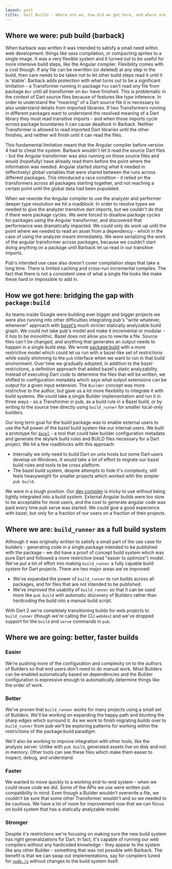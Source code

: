 ```yaml
---
layout: post
title:  Dart Builds - Where are we, how did we get here, and where are we going?
---
```


## Where we were: pub build (barback)

When barback was written it was intended to satisfy a small need within web
development: things like sass compilation, or compacting sprites to a single
image. It was a very flexible system and it turned out to be useful for more
intensive build steps, like the Angular compiler. Flexibility comes with a cost
though. If any file can be rewritten (or deleted) at any step in the build, then
care needs to be taken not to let other build steps read it until it is
'stable'. Barback adds protection with what turns out to be a significant
limitation - a Transformer running in package `Foo` can't read _any_ file from
package `Bar` until all transformer on `Bar` have finished. This is problematic
in the context of Dart source files because of features like type inference. In
order to understand the "meaning" of a Dart source file it is necessary to also
understand details from imported libraries. If two Transformers running in
different packages want to understand the resolved meaning of a Dart library
they must read transitive imports - and when those imports cycle across package
boundaries it can cause deadlock in Barback. Neither Transformer is allowed to
read imported Dart libraries until the other finishes, and neither will finish
until it can read the files.

This fundamental limitation meant that the Angular compiler before version 4 had
to cheat the system. Barback wouldn't let it read the source Dart files - but
the Angular transformer was also running on those source files and would
(hopefully) have already read them before the point where the information was
needed. Angular started storing what it needed in (effectively) global variables
that were shared between the runs across different packages. This introduced a
race condition - it relied on the transformers across all packages starting
together, and not reaching a certain point until the global data had been
populated.

When we rewrote the Angular compiler to use the analyzer and performer deeper
type resolution we hit a roadblock: In order to resolve types we needed to give
the analyzer transitive dart imports, but we couldn't do that if there were
package cycles. We were forced to disallow package cycles for packages using the
Angular transformer, and discovered that performance was dramatically impacted.
We could only do work up until the point where we needed to read an asset from a
dependency - which in the case of using the analyzer meant immediately. We were
serializing the work of the angular transformer across packages, because we
couldn't start doing anything on a package until Barback let us read in our
transitive imports.

Pub's intended use case also doesn't cover compilation steps that take a long
time. There is limited caching and cross-run incremental compiles. The fact that
there is not a consistent view of what a single file looks like make these hard
or impossible to add in.

## How we got here: bridging the gap with `package:build`

As teams inside Google were building ever bigger and bigger projects we were
also running into other difficulties integrating pub's "write whatever,
whenever" approach with [bazel's][bazel] much stricter statically analyzable
build graph. We could not take pub's model and make it incremental or modular -
it *has* to be monolithic. Bazel does not allow you to rewrite a file. Source
files can't be changed, and anything that generates an output needs to happen in
a single build step. We wrote [package:build][] with a more restrictive model
which could let us run with a bazel-like set of restrictions while easily
shimming to the `pub` interface when we want to run in that build environment.
Over time we gradually adopted, in addition to the bazel restrictions, a
definition approach that added bazel's static analyzability. Instead of
executing Dart code to determine the files that will be written, we shifted to
configuration metadata which says what output extensions can be output for a
given input extension. The `Builder` concept was more restrictive to the author,
but gave us a lot more flexibility to integrate it with build systems. We could
take a single Builder implementation and run it in three ways - as a Transformer
in pub, as a build rule in a Bazel build, or by writing to the source tree
directly using `build_runner` for smaller local-only builders.

Our long term goal for the build package was to enable external users to use the
full power of the bazel build system like our internal users. We built a
prototype for [`dazel`][dazel] - a tool that could take builder configuration
metadata and generate the skylark build rules and BUILD files necessary for a
Dart project. We hit a few roadblocks with this approach:

- Internally we only need to build Dart on unix hosts but some Dart users
  develop on Windows. It would take a lot of effort to migrate our bazel build
  rules and tools to be cross platform.
- The bazel build system, despite attempts to hide it's complexity, still feels
  heavyweight for smaller projects which worked with the simpler `pub build`.

We were in a tough position. Our [dev compiler][ddc] is tricky to use without
being tightly integrated into a build system. External Angular builds were too
slow to be acceptable for most users, and the cost to generate angular code was
paid every time pub serve was started. We could give a good experience with
bazel, but only for a fraction of our users on a fraction of their projects.

[bazel]: https://bazel.build/
[package:build]: https://pub.dartlang.org/packages/build
[dazel]: https://pub.dartlang.org/packages/dazel
[ddc]: https://webdev.dartlang.org/tools/dartdevc

## Where we are: `build_runner` as a full build system

Although it was originally written to satisfy a small part of the use case for
builders - generating code in a single package intended to be published with the
package - we did have a proof of concept build system which was pure Dart and
followed a more restrictive (read "easier to optimize") model. We've put a lot
of effort into making `build_runner` a fully capable build system for Dart
projects. There are two major areas we've improved:

- We've expanded the power of `build_runner` to run builds across all packages,
  and for files that are not intended to be published.
- We've improved the usability of `build_runner` so that it can be used more
  like `pub build` with automatic discovery of Builders rather than hardcoding
  the build into a manual build script.

With Dart 2 we're completely transitioning builds for web projects to
`build_runner` (though we're calling the CLI `webdev`) and we've dropped support
for the `build` and `serve` commands in `pub`.

## Where we are going: better, faster builds

### Easier

We're pushing more of the configuration and complexity on to the authors of
Builders so that end users don't need to do manual work. Most Builders can be
enabled automatically based on dependencies and the Builder configuration is
expressive enough to automatically determine things like the order of work.

### Better

We've proven that `build_runner` works for many projects using a small set of
Builders. We'll be working on expanding the happy path and blunting the sharp
edges which surround it. As we work to finish migrating builds over to
`build_runner` from pub we'll be exploring patterns for working within the
restrictions of the package:build paradigm.

We'll also be working to improve integration with other tools, like the analysis
server. Unlike with `pub build`, generated assets live on disk and not in
memory. Other tools can see these files which make them easier to inspect,
debug, and understand.

### Faster

We wanted to move quickly to a working end-to-end system - when we could reuse
code we did. Some of the APIs we use were written pub compatibility in mind.
Even though a Builder wouldn't overwrite a file, we couldn't be sure that some
other Transformer wouldn't and so we needed to be cautious. We have a lot of
room for improvement now that we can focus on build system that has a statically
analyzable model.

### Stronger

Despite it's restrictions we're focusing on making sure the new build system has
right generalizations for Dart. In fact, it's capable of running our web
compilers without any hardcoded knowledge - they appear to the system like any
other Builder - something that was not possible with Barback. The benefit is
that we can swap out implementations, say for compilers tuned for
[`node.js`][build_node_compilers] without changes to the build system itself.

[build_node_compilers]: https://pub.dartlang.org/packages/build_node_compilers
